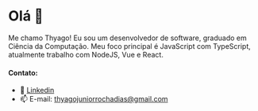 # Olá 👋
Me chamo Thyago! Eu sou um desenvolvedor de software, graduado em Ciência da Computação. Meu foco principal é JavaScript com TypeScript, atualmente trabalho com NodeJS, Vue e React. 
#### Contato:
- 💼 <a href="https://www.linkedin.com/in/thyago-dias-03a601147/">Linkedin</a>
- 📫 E-mail: thyagojuniorrochadias@gmail.com
